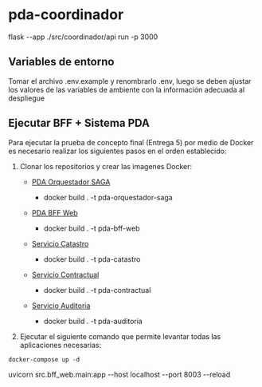 # pda-coordinador

flask --app ./src/coordinador/api run -p 3000

## Variables de entorno

Tomar el archivo .env.example y renombrarlo .env, luego se deben ajustar los valores de las variables de ambiente con la información adecuada al despliegue

## Ejecutar BFF + Sistema PDA

Para ejecutar la prueba de concepto final (Entrega 5) por medio de Docker es necesario realizar los siguientes pasos en el orden establecido:

1. Clonar los repositorios y crear las imagenes Docker:

   - [PDA Orquestador SAGA](https://github.com/DanielOchoaSuarez/pda-coordinador)

     - docker build . -t pda-orquestador-saga

   - [PDA BFF Web](https://github.com/cris10958/pda-bff-web)

     - docker build . -t pda-bff-web

   - [Servicio Catastro]()

     - docker build . -t pda-catastro

   - [Servicio Contractual]()

     - docker build . -t pda-contractual

   - [Servicio Auditoria](https://github.com/abenitezm20/PDA-Servicio-Auditoria)

     - docker build . -t pda-auditoria

2. Ejecutar el siguiente comando que permite levantar todas las aplicaciones necesarias:

```
docker-compose up -d
```

uvicorn src.bff_web.main:app --host localhost --port 8003 --reload
